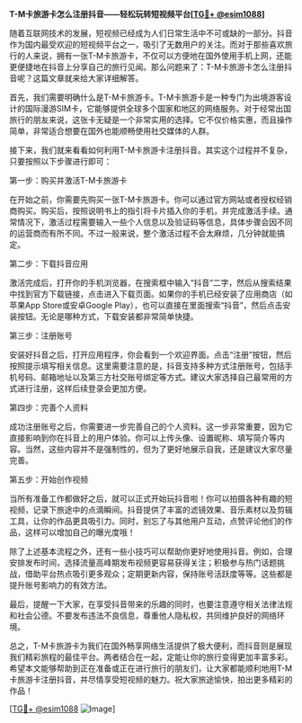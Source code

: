 **T-M卡旅游卡怎么注册抖音——轻松玩转短视频平台[[TG💪+ @esim1088](https://t.me/s/esim1088)]**

随着互联网技术的发展，短视频已经成为人们日常生活中不可或缺的一部分。抖音作为国内最受欢迎的短视频平台之一，吸引了无数用户的关注。而对于那些喜欢旅行的人来说，拥有一张T-M卡旅游卡，不仅可以方便地在国外使用手机上网，还能更便捷地在抖音上分享自己的旅行见闻。那么问题来了：T-M卡旅游卡怎么注册抖音呢？这篇文章就来给大家详细解答。

首先，我们需要明确什么是T-M卡旅游卡。T-M卡旅游卡是一种专门为出境游客设计的国际漫游SIM卡，它能够提供全球多个国家和地区的网络服务。对于经常出国旅行的朋友来说，这张卡无疑是一个非常实用的选择。它不仅价格实惠，而且操作简单，非常适合想要在国外也能顺畅使用社交媒体的人群。

接下来，我们就来看看如何利用T-M卡旅游卡注册抖音。其实这个过程并不复杂，只要按照以下步骤进行即可：

第一步：购买并激活T-M卡旅游卡

在开始之前，你需要先购买一张T-M卡旅游卡。你可以通过官方网站或者授权经销商购买。购买后，按照说明书上的指引将卡片插入你的手机，并完成激活手续。通常情况下，激活过程需要输入一些个人信息以及验证码等信息，具体步骤会因不同的运营商而有所不同。不过一般来说，整个激活过程不会太麻烦，几分钟就能搞定。

第二步：下载抖音应用

激活完成后，打开你的手机浏览器，在搜索框中输入“抖音”二字，然后从搜索结果中找到官方下载链接，点击进入下载页面。如果你的手机已经安装了应用商店（如苹果App Store或安卓Google Play），也可以直接在里面搜索“抖音”，然后点击安装按钮。无论是哪种方式，下载安装都非常简单快捷。

第三步：注册账号

安装好抖音之后，打开应用程序，你会看到一个欢迎界面。点击“注册”按钮，然后按照提示填写相关信息。这里需要注意的是，抖音支持多种方式注册账号，包括手机号码、邮箱地址以及第三方社交账号绑定等方式。建议大家选择自己最常用的方式进行注册，这样后续登录会更加方便。

第四步：完善个人资料

成功注册账号之后，你需要进一步完善自己的个人资料。这一步非常重要，因为它直接影响到你在抖音上的用户体验。你可以上传头像、设置昵称、填写简介等内容。当然，这些内容并不是强制性的，但为了更好地展示自我，还是建议大家尽量完善。

第五步：开始创作视频

当所有准备工作都做好之后，就可以正式开始玩抖音啦！你可以拍摄各种有趣的短视频，记录下旅途中的点滴瞬间。抖音提供了丰富的滤镜效果、音乐素材以及剪辑工具，让你的作品更具吸引力。同时，别忘了与其他用户互动，点赞评论他们的作品，这样可以增加自己的曝光度哦！

除了上述基本流程之外，还有一些小技巧可以帮助你更好地使用抖音。例如，合理安排发布时间，选择流量高峰期发布视频更容易获得关注；积极参与热门话题挑战，借助平台热点吸引更多观众；定期更新内容，保持账号活跃度等等。这些都是提升账号影响力的有效方法。

最后，提醒一下大家，在享受抖音带来的乐趣的同时，也要注意遵守相关法律法规和社会公德。不要发布违法不良信息，尊重他人隐私权，共同维护良好的网络环境。

总之，T-M卡旅游卡为我们在国外畅享网络生活提供了极大便利，而抖音则是展现我们精彩旅程的最佳平台。两者结合在一起，定能让你的旅行变得更加丰富多彩。希望本文能够帮助到正在准备或正在进行旅行的朋友们，让大家都能顺利地用T-M卡旅游卡注册抖音，并尽情享受短视频的魅力。祝大家旅途愉快，拍出更多精彩的作品！

[[TG💪+ @esim1088](https://t.me/s/esim1088) ![Image](https://i.postimg.cc/4NQfJmqS/Snipaste-2025-05-13-00-14-12.png)]